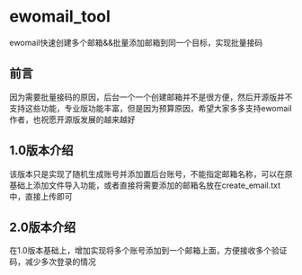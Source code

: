 # ewomail_tool
ewomail快速创建多个邮箱&amp;&amp;批量添加邮箱到同一个目标，实现批量接码
## 前言
因为需要批量接码的原因，后台一个一个创建邮箱并不是很方便，然后开源版并不支持这些功能，专业版功能丰富，但是因为预算原因，希望大家多多支持ewomail作者，也祝愿开源版发展的越来越好
## 1.0版本介绍
该版本只是实现了随机生成账号并添加置后台账号，不能指定邮箱名称，可以在原基础上添加文件导入功能，或者直接将需要添加的邮箱名放在create_email.txt中，直接上传即可
## 2.0版本介绍
在1.0版本基础上，增加实现将多个账号添加到一个邮箱上面，方便接收多个验证码，减少多次登录的情况
